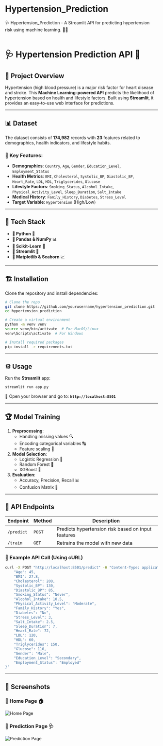 # Hypertension_Prediction
🩺 Hypertension_Prediction - A Streamlit API for predicting hypertension risk using machine learning. 🚀🔬

<img src="">

# 🩺 Hypertension Prediction API 🚀

## 📌 Project Overview
Hypertension (high blood pressure) is a major risk factor for heart disease and stroke. This **Machine Learning-powered API** predicts the likelihood of hypertension based on health and lifestyle factors. Built using **Streamlit**, it provides an easy-to-use web interface for predictions.

---

## 📊 Dataset
The dataset consists of **174,982** records with **23** features related to demographics, health indicators, and lifestyle habits.

### 🔹 Key Features:
- **Demographics**: `Country`, `Age`, `Gender`, `Education_Level`, `Employment_Status`
- **Health Metrics**: `BMI`, `Cholesterol`, `Systolic_BP`, `Diastolic_BP`, `Heart_Rate`, `LDL`, `HDL`, `Triglycerides`, `Glucose`
- **Lifestyle Factors**: `Smoking_Status`, `Alcohol_Intake`, `Physical_Activity_Level`, `Sleep_Duration`, `Salt_Intake`
- **Medical History**: `Family_History`, `Diabetes`, `Stress_Level`
- **Target Variable**: `Hypertension` (High/Low)

---

## 🚀 Tech Stack
- **📌 Python** 🐍
- **📌 Pandas & NumPy** 📊
- **📌 Scikit-Learn** 🤖
- **📌 Streamlit** 🎨
- **📌 Matplotlib & Seaborn** 📈

---

## 🏗️ Installation
Clone the repository and install dependencies:
```bash
# Clone the repo
git clone https://github.com/yourusername/hypertension_prediction.git
cd hypertension_prediction

# Create a virtual environment
python -m venv venv
source venv/bin/activate  # For MacOS/Linux
venv\Scripts\activate  # For Windows

# Install required packages
pip install -r requirements.txt
```

---

## ⚙️ Usage
Run the **Streamlit** app:
```bash
streamlit run app.py
```

📌 Open your browser and go to: **`http://localhost:8501`**

---

## 🏆 Model Training
1. **Preprocessing**:
   - Handling missing values 🔍
   - Encoding categorical variables 🔠
   - Feature scaling 📏
2. **Model Selection**:
   - Logistic Regression 🤖
   - Random Forest 🌳
   - XGBoost 🚀
3. **Evaluation**:
   - Accuracy, Precision, Recall 📊
   - Confusion Matrix 🔄

---

## 📡 API Endpoints
| Endpoint | Method | Description |
|----------|--------|-------------|
| `/predict` | `POST` | Predicts hypertension risk based on input features |
| `/train` | `GET` | Retrains the model with new data |

### 🔹 Example API Call (Using cURL)
```bash
curl -X POST "http://localhost:8501/predict" -H "Content-Type: application/json" -d '{
    "Age": 45,
    "BMI": 27.8,
    "Cholesterol": 200,
    "Systolic_BP": 130,
    "Diastolic_BP": 85,
    "Smoking_Status": "Never",
    "Alcohol_Intake": 10.5,
    "Physical_Activity_Level": "Moderate",
    "Family_History": "Yes",
    "Diabetes": "No",
    "Stress_Level": 3,
    "Salt_Intake": 2.5,
    "Sleep_Duration": 7,
    "Heart_Rate": 72,
    "LDL": 120,
    "HDL": 60,
    "Triglycerides": 150,
    "Glucose": 110,
    "Gender": "Male",
    "Education_Level": "Secondary",
    "Employment_Status": "Employed"
}'
```
---

## 📸 Screenshots
### 🔹 **Home Page** 🏠
![Home Page](screenshots/home.png)

### 🔹 **Prediction Page** 🩺
![Prediction Page](screenshots/predict.png)


